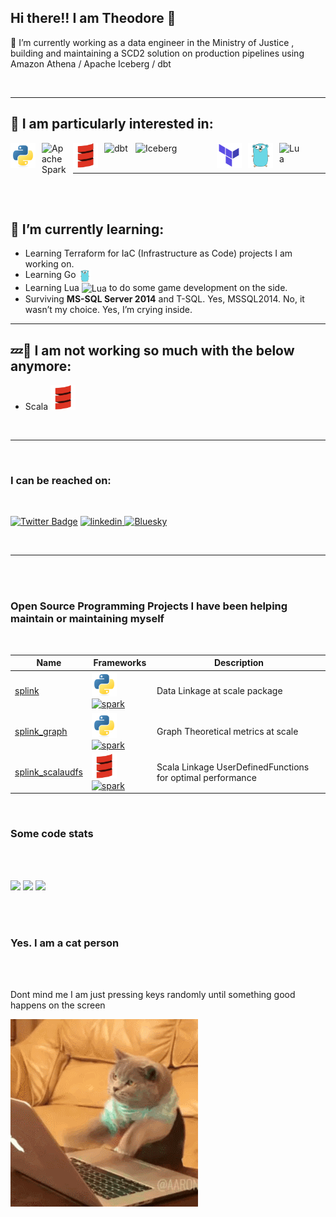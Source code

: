 ## Hi there!! I am Theodore 👋 



🔭 I’m currently working as a data engineer in the Ministry of Justice , building and maintaining a SCD2 solution on production pipelines using Amazon Athena / Apache Iceberg / dbt


<br/>

---

## 📖 I am particularly interested in:

<img align="left" alt="Python" width="40px" src="https://raw.githubusercontent.com/devicons/devicon/master/icons/python/python-original.svg" style="padding-right:10px;" />
<img align="left" alt="Apache Spark" width="40px" src="https://spark.apache.org/images/spark-logo-rev.svg" style="padding-right:10px;" />
<img align="left" alt="Scala" width="40px" src="https://raw.githubusercontent.com/devicons/devicon/master/icons/scala/scala-original.svg" style="padding-right:10px;" />
<img align="left" alt="dbt" width="40px" src="https://www.getdbt.com/ui/img/logos/dbt-logo.svg" style="padding-right:10px;" />
<img align="left" alt="Iceberg" width="120px" src="https://iceberg.apache.org/assets/images/Iceberg-logo.svg" style="padding-right:10px;" />
<img align="left" alt="Terraform" width="40px" src="https://raw.githubusercontent.com/devicons/devicon/master/icons/terraform/terraform-original.svg" style="padding-right:10px;" />
<img align="left" alt="Go" width="40px" src="https://raw.githubusercontent.com/devicons/devicon/master/icons/go/go-original.svg" style="padding-right:10px;" />
<img align="left" alt="Lua" width="40px" src="https://cdn.jsdelivr.net/gh/devicons/devicon@latest/icons/lua/lua-original.svg" style="padding-right:10px;" />

<br/>
<br/>

---

</br>
</br>



## 🌱 I’m currently learning:

- Learning Terraform for IaC (Infrastructure as Code) projects I am working on.  
- Learning Go <img align="center" alt="Go" width="20px" src="https://raw.githubusercontent.com/devicons/devicon/master/icons/go/go-original.svg" />  
- Learning Lua <img align="center" alt="Lua" width="20px" src="https://cdn.jsdelivr.net/gh/devicons/devicon@latest/icons/lua/lua-original.svg" /> to do some game development on the side.  
- Surviving **MS-SQL Server 2014** and T-SQL. Yes, MSSQL2014. No, it wasn’t my choice. Yes, I’m crying inside.

---


## 💤🥱  I am not working so much with the below anymore:

 -  Scala <a href="https://www.scala-lang.org/" target="_blank" rel="noreferrer"> <img src="https://raw.githubusercontent.com/devicons/devicon/master/icons/scala/scala-original.svg" alt="scala" width="40" height="40"/> </a>
  

</br>

---

</br>

### I can be reached on:

</br>
  
[![Twitter Badge](https://img.shields.io/badge/-_TheodoreM_-blue?style=flat-square&logo=twitter&logoColor=white)](https://twitter.com/_TheodoreM_) 
<a href="https://www.linkedin.com/in/theodoremanassis/" target="_blank" rel="noreferrer"> <img src="https://upload.wikimedia.org/wikipedia/commons/8/81/LinkedIn_icon.svg" alt="linkedin" width="20" height="20"/> </a>[![Bluesky](https://img.shields.io/badge/Bluesky-0285FF?logo=bluesky&logoColor=fff)](https://bsky.app/profile/mamonu.bsky.social)

</br>

---

</br>
</br>

### Open Source Programming Projects I have been helping maintain or maintaining myself

</br>

| Name  | Frameworks | Description |
| ------------- | ------------- | ------------- |
| [splink](https://github.com/moj-analytical-services/splink)  | <a href="https://www.python.org" target="_blank" rel="noreferrer"> <img src="https://raw.githubusercontent.com/devicons/devicon/master/icons/python/python-original.svg" alt="python" width="40" height="40"/> </a>  <a href="https://spark.apache.org/" target="_blank" rel="noreferrer"> <img src="https://spark.apache.org/images/spark-logo-rev.svg" alt="spark" width="40" height="40"/> </a>  |   Data Linkage at scale package      |
| [splink_graph](https://github.com/moj-analytical-services/splink_graph)  | <a href="https://www.python.org" target="_blank" rel="noreferrer"> <img src="https://raw.githubusercontent.com/devicons/devicon/master/icons/python/python-original.svg" alt="python" width="40" height="40"/> </a> <a href="https://spark.apache.org/" target="_blank" rel="noreferrer"> <img src="https://spark.apache.org/images/spark-logo-rev.svg" alt="spark" width="40" height="40"/> </a>  |   Graph Theoretical metrics at scale |
| [splink_scalaudfs](https://github.com/moj-analytical-services/splink_scalaudfs)  | <a href="https://www.scala-lang.org/" target="_blank" rel="noreferrer"> <img src="https://raw.githubusercontent.com/devicons/devicon/master/icons/scala/scala-original.svg" alt="scala" width="40" height="40"/> </a>  <a href="https://spark.apache.org/" target="_blank" rel="noreferrer"> <img src="https://spark.apache.org/images/spark-logo-rev.svg" alt="spark" width="40" height="40"/> </a>  | Scala Linkage UserDefinedFunctions for optimal performance  |

</br>

### Some code stats


</br>
</br>

![](https://github-profile-summary-cards.vercel.app/api/cards/profile-details?username=mamonu&theme=monokai)
![](https://github-profile-summary-cards.vercel.app/api/cards/stats?username=mamonu&theme=monokai)
![](https://github-profile-summary-cards.vercel.app/api/cards/most-commit-language?username=mamonu&theme=monokai)

</br>
</br>

### Yes. I am a cat person

</br>
</br>

Dont mind me I am just pressing keys randomly until something good happens on the screen



![hey](https://github.com/mamonu/mamonu/raw/master/2GU.gif)



<!--
**mamonu/mamonu** is a ✨ _special_ ✨ repository because its `README.md` (this file) appears on your GitHub profile.

Here are some ideas to get you started:

- 🔭 I’m currently working on ...
- 🌱 I’m currently learning ...
- 👯 I’m looking to collaborate on ...
- 🤔 I’m looking for help with ...
- 💬 Ask me about ...
- 📫 How to reach me: ...
- 😄 Pronouns: ...
- ⚡ Fun fact: ...
-->
